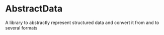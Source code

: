 # AbstractData
A library to abstractly represent structured data and convert it from and to several formats
